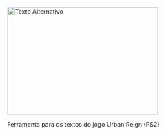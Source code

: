 <img src="https://i.imgur.com/qPWBGtC.jpg" alt="Texto Alternativo" width="350" height="250">

Ferramenta para os textos do jogo Urban Reign (PS2)
